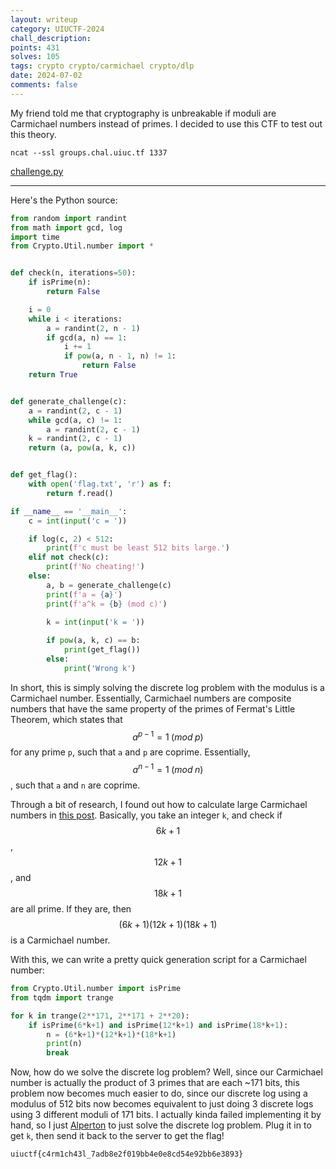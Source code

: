 ```yaml
---
layout: writeup
category: UIUCTF-2024
chall_description:
points: 431
solves: 105
tags: crypto crypto/carmichael crypto/dlp
date: 2024-07-02
comments: false
---
```


<script
  src="https://cdn.mathjax.org/mathjax/latest/MathJax.js?config=TeX-AMS-MML_HTMLorMML"
  type="text/javascript">
</script>

My friend told me that cryptography is unbreakable if moduli are Carmichael numbers instead of primes. I decided to use this CTF to test out this theory.

`ncat --ssl groups.chal.uiuc.tf 1337`

[challenge.py](https://github.com/Nightxade/ctf-writeups/tree/master/assets/CTFs/UIUCTF-2024/groups-challenge.py)  

---

Here's the Python source:  

```py
from random import randint
from math import gcd, log
import time
from Crypto.Util.number import *


def check(n, iterations=50):
    if isPrime(n):
        return False

    i = 0
    while i < iterations:
        a = randint(2, n - 1)
        if gcd(a, n) == 1:
            i += 1
            if pow(a, n - 1, n) != 1:
                return False
    return True


def generate_challenge(c):
    a = randint(2, c - 1)
    while gcd(a, c) != 1:
        a = randint(2, c - 1)
    k = randint(2, c - 1)
    return (a, pow(a, k, c))


def get_flag():
    with open('flag.txt', 'r') as f:
        return f.read()

if __name__ == '__main__':
    c = int(input('c = '))

    if log(c, 2) < 512:
        print(f'c must be least 512 bits large.')
    elif not check(c):
        print(f'No cheating!')
    else:
        a, b = generate_challenge(c)
        print(f'a = {a}')
        print(f'a^k = {b} (mod c)')
        
        k = int(input('k = '))

        if pow(a, k, c) == b:
            print(get_flag())
        else:
            print('Wrong k')
```

In short, this is simply solving the discrete log problem with the modulus is a Carmichael number. Essentially, Carmichael numbers are composite numbers that have the same property of the primes of Fermat's Little Theorem, which states that $$a^{p-1}=1\;(mod \;p)$$ for any prime `p`, such that `a` and `p` are coprime. Essentially, $$a^{n-1}=1\;(mod\;n)$$, such that `a` and `n` are coprime.  

Through a bit of research, I found out how to calculate large Carmichael numbers in [this post](https://math.stackexchange.com/questions/3029794/large-carmichael-number). Basically, you take an integer `k`, and check if $$6k+1$$, $$12k+1$$, and $$18k+1$$ are all prime. If they are, then $$(6k+1)(12k+1)(18k+1)$$ is a Carmichael number.  

With this, we can write a pretty quick generation script for a Carmichael number:  

```py
from Crypto.Util.number import isPrime
from tqdm import trange

for k in trange(2**171, 2**171 + 2**20):
    if isPrime(6*k+1) and isPrime(12*k+1) and isPrime(18*k+1):
        n = (6*k+1)*(12*k+1)*(18*k+1)
        print(n)
        break
```

Now, how do we solve the discrete log problem? Well, since our Carmichael number is actually the product of 3 primes that are each ~171 bits, this problem now becomes much easier to do, since our discrete log using a modulus of 512 bits now becomes equivalent to just doing 3 discrete logs using 3 different moduli of 171 bits. I actually kinda failed implementing it by hand, so I just [Alperton](https://www.alpertron.com.ar/DILOG.HTM) to just solve the discrete log problem. Plug it in to get `k`, then send it back to the server to get the flag!  

    uiuctf{c4rm1ch43l_7adb8e2f019bb4e0e8cd54e92bb6e3893}